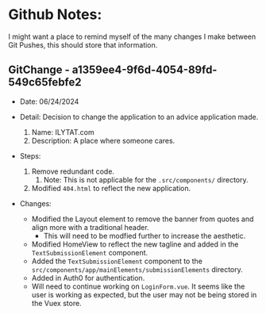 # Github Notes:

I might want a place to remind myself of the many changes I make between Git Pushes, this should store that information.

## GitChange - a1359ee4-9f6d-4054-89fd-549c65febfe2

- Date: 06/24/2024

- Detail: Decision to change the application to an advice application made.

	1. Name: ILYTAT.com
	2. Description: A place where someone cares.

- Steps: 
  1. Remove redundant code.
     1. Note: This is not applicable for the `.src/components/` directory.
  2. Modified `404.html` to reflect the new application.

- Changes:
  - Modified the Layout element to remove the banner from quotes and align more with a traditional header.
    - This will need to be modfied further to increase the aesthetic.
  - Modified HomeView to reflect the new tagline and added in the `TextSubmissionElement` component.
  - Added the `TextSubmissionElement` component to the `src/components/app/mainElements/submissionElements` directory.
  - Added in Auth0 for authentication.
  - Will need to continue working on `LoginForm.vue`. It seems like the user is working as expected, but the user may not be being stored in the Vuex store.